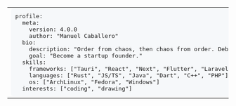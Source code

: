 <div align="center" style="width: 100%;">
  <table style="width: 100%;">
    <tr>
      <td style="width: 70%;">
<pre style="width: 100%; margin: 0; padding: 10px; overflow: auto; background: #f6f8fa; border-radius: 6px;" lang="yaml">
profile:
  meta:
    version: 4.0.0
    author: "Manuel Caballero"
  bio:
    description: "Order from chaos, then chaos from order. Debug & Repeat."
    goal: "Become a startup founder."
  skills:
    frameworks: ["Tauri", "React", "Next", "Flutter", "Laravel", "Express"]
    languages: ["Rust", "JS/TS", "Java", "Dart", "C++", "PHP"]
    os: ["ArchLinux", "Fedora", "Windows"]
  interests: ["coding", "drawing"]
</pre>
      </td>
      <td style="width: 30%;">
<pre style="margin: 0; padding: 10px;">
⠀⠀⠀⠀⠀⠀⠀⠀⠀⢀⣤⣶⡋⠁⠀⠀⠀⠀⢀⣀⣀⡀
⠀⠀⠀⠀⠀⠠⠒⣶⣶⣿⣿⣷⣾⣿⣿⣿⣿⣛⣋⣉⠀⠀
⠀⠀⠀⠀⢀⣤⣞⣫⣿⣿⣿⡻⢿⣿⣿⣿⣿⣿⣦⡀⠀⠀
⠀⠀⣶⣾⡿⠿⠿⠿⠿⠋⠈⠀⣸⣿⣿⣿⣿⣷⡈⠙⢆⠀
⠀⠀⠉⠁⠀⠤⣤⣤⣤⣤⣶⣾⣿⣿⣿⣿⠿⣿⣷⠀⠀⠀
⠀⠀⣠⣴⣾⣿⣿⣿⣿⣿⣿⣿⣿⡿⠟⠁⠀⢹⣿⠀⠀⠀
⢠⣾⣿⣿⣿⣿⠟⠋⠉⠛⠋⠉⠁⣀⠀⠀⠀⠸⠃⠀⠀⠀
⣿⣿⣿⣿⠹⣇⠀⠀⠀⠀⢀⡀⠀⢀⡙⢷⣦⣄⡀⠀⠀⠀
⣿⢿⣿⣿⣷⣦⠤⠤⠀⠀⣠⣿⣶⣶⣿⣿⣿⣿⣿⣷⣄⠀
⠈⠈⣿⡿⢿⣿⣿⣷⣿⣿⡿⢿⣿⣿⣁⡀⠀⠀⠉⢻⣿⣧
⠀⢀⡟⠀⠀⠉⠛⠙⠻⢿⣦⡀⠙⠛⠯⠤⠄⠀⠀⠈⠈⣿
⠀⠈⠀⠀⠀⠀⠀⠀⠀⠀⠈⠻⡆⠀⠀⠀⠀⠀⠀⠀⢀⠟
</pre>
      </td>
    </tr>
  </table>
</div>

